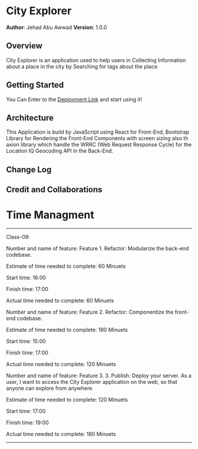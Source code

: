 # City Explorer

**Author**: Jehad Abu Awwad
**Version**: 1.0.0 

## Overview

<!-- Provide a high level overview of what this application is and why you are building it, beyond the fact that it's an assignment for this class. (i.e. What's your problem domain?) -->

City Explorer is an application used to help users in Collecting Information about a place in the city by
Searching for tags about the place.

## Getting Started

<!-- What are the steps that a user must take in order to build this app on their own machine and get it running? -->

You Can Enter to the [Deployment Link]('') and start using it!

## Architecture

<!-- Provide a detailed description of the application design. What technologies (languages, libraries, etc) you're using, and any other relevant design information. -->

This Application is build by JavaScript using React for Front-End, Bootstrap Library for Rendering the Front-End Components with screen sizing also th axion library which handle the WRRC (Web Request Response Cycle) for the Location IQ Geocoding API in the Back-End. 

## Change Log

<!-- Use this area to document the iterative changes made to your application as each feature is successfully implemented. Use time stamps. Here's an example:

01-01-2001 4:59pm - Application now has a fully-functional express server, with a GET route for the location resource. -->

## Credit and Collaborations

<!-- Give credit (and a link) to other people or resources that helped you build this application. -->

# Time Managment

------------------------------------------------------------------------------------------------------------------------ 

Class-09: 

Number and name of feature: Feature 1. Refactor: Modularize the back-end codebase. 

Estimate of time needed to complete:  60 Minuets 

Start time: 16:00 

Finish time: 17:00 

Actual time needed to complete: 60 Minuets 

 

Number and name of feature: Feature 2. Refactor: Componentize the front-end codebase. 

Estimate of time needed to complete: 180 Minuets 

Start time: 15:00 

Finish time: 17:00 

Actual time needed to complete: 120 Minuets 

 

Number and name of feature: Feature 3. 3. Publish: Deploy your server. As a user, I want to access the City Explorer application on the web, so that anyone can explore from anywhere. 

Estimate of time needed to complete: 120 Minuets 

Start time: 17:00 

Finish time: 19:00 

Actual time needed to complete: 180 Minuets 

------------------------------------------------------------------------------------------------------------------------ 
